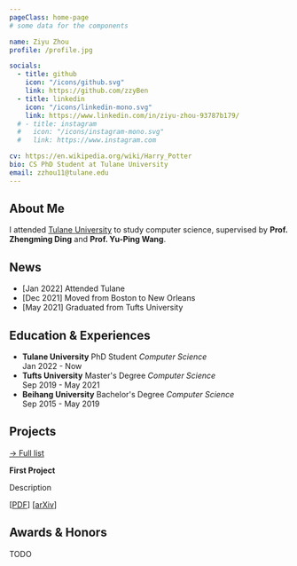 ```yaml
---
pageClass: home-page
# some data for the components

name: Ziyu Zhou
profile: /profile.jpg

socials:
  - title: github
    icon: "/icons/github.svg"
    link: https://github.com/zzyBen
  - title: linkedin
    icon: "/icons/linkedin-mono.svg"
    link: https://www.linkedin.com/in/ziyu-zhou-93787b179/
  # - title: instagram
  #   icon: "/icons/instagram-mono.svg"
  #   link: https://www.instagram.com

cv: https://en.wikipedia.org/wiki/Harry_Potter
bio: CS PhD Student at Tulane University
email: zzhou11@tulane.edu
---
```


<ProfileSection :frontmatter="$page.frontmatter" />

## About Me

I attended [Tulane University](https://tulane.edu/) to study computer science, supervised by **Prof. Zhengming Ding** and **Prof. Yu-Ping Wang**.


## News

- [Jan 2022] Attended Tulane
- [Dec 2021] Moved from Boston to New Orleans
- [May 2021] Graduated from Tufts University


## Education & Experiences

- **Tulane University** PhD Student *Computer Science*<br/>
Jan 2022 - Now
- **Tufts University** Master's Degree *Computer Science*<br/>
Sep 2019 - May 2021
- **Beihang University** Bachelor's Degree *Computer Science*<br/>
Sep 2015 - May 2019


## Projects


[→ Full list](/projects/)

<ProjectCard image="/projects/1.png" hideBorder=true>

  **First Project**

  Description
  
  [[PDF](https://www.google.com)] [[arXiv](https://arxiv.org)]

</ProjectCard>


## Awards & Honors
TODO



<!-- Custom style for this page -->

<style lang="stylus">

.theme-container.home-page .page
  font-size 14px
  font-family "lucida grande", "lucida sans unicode", lucida, "Helvetica Neue", Helvetica, Arial, sans-serif;
  p
    margin 0 0 0.5rem
  p, ul, ol
    line-height normal
  a
    font-weight normal
  .theme-default-content:not(.custom) > h2
    margin-bottom 0.5rem
  .theme-default-content:not(.custom) > h2:first-child + p
    margin-top 0.5rem
  .theme-default-content:not(.custom) > h3
    padding-top 4rem

  /* Override */
  .md-card
    margin-top 0.5em
    .card-image
      padding 0.2rem
      img
        max-width 120px
        max-height 120px
    .card-content p
      -webkit-margin-after 0.2em

@media (max-width: 419px)
  .theme-container.home-page .page
    p, ul, ol
      line-height 1.5

    .md-card
      .card-image
        img 
          width 100%
          max-width 400px

</style>
